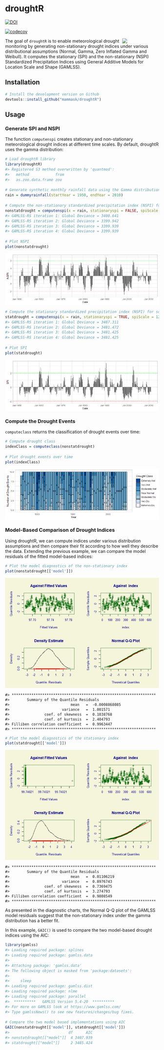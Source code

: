 droughtR
================

<!-- badges: start -->

[![DOI](https://zenodo.org/badge/398032827.svg)](https://zenodo.org/doi/10.5281/zenodo.10009276)

[![codecov](https://codecov.io/gh/mammask/droughtR/graph/badge.svg?token=WYHK9P2NXP)](https://codecov.io/gh/mammask/droughtR)

<img src="https://raw.githubusercontent.com/mammask/droughtR/main/man/figures/droughtR-2.png" align = "right" width = 120/>

The goal of `droughtR` is to enable meteorological drought monitoring by
generating non-stationary drought indices under various distributional
assumptions (Normal, Gamma, Zero Inflated Gamma and Weibull). It
computes the stationary (SPI) and the non-stationary (NSPI) Standardized
Precipitation Indices using General Additive Models for Location Scale
and Shape (GAMLSS).

<!-- Since drought indices are mainly used in forecasting applications, `droughtR` computes potential biases introduced during the model building process due to incorrect computation of the index. -->

## Installation

``` r
# Install the development version on Github
devtools::install_github("mammask/droughtR")
```

## Usage

### Generate SPI and NSPI

The function `computenspi` creates stationary and non-stationary
meteorological drought indices at different time scales. By default,
droughtR uses the gamma distribution:

``` r
# Load droughtR library
library(droughtR)
#> Registered S3 method overwritten by 'quantmod':
#>   method            from
#>   as.zoo.data.frame zoo

# Generate synthetic monthly rainfall data using the Gamma distribution
rain = dummyrainfall(startYear = 1950, endYear = 2010)

# Compute the non-stationary standardized precipitation index (NSPI) for scale 12 using GAMLSS
nonstatdrought = computenspi(x = rain, stationaryspi = FALSE, spiScale = 12, dist = 'gamma')
#> GAMLSS-RS iteration 1: Global Deviance = 3400.641 
#> GAMLSS-RS iteration 2: Global Deviance = 3399.942 
#> GAMLSS-RS iteration 3: Global Deviance = 3399.939 
#> GAMLSS-RS iteration 4: Global Deviance = 3399.939

# Plot NSPI
plot(nonstatdrought)
```

<img src="README_figs/README-unnamed-chunk-3-1.png" style="display: block; margin: auto;" />

``` r
# Compute the stationary standardized precipitation index (NSPI) for scale 12 using GAMLSS and the weibull distribution
statdrought = computenspi(x = rain, stationaryspi = TRUE, spiScale = 12, dist = 'weibull')
#> GAMLSS-RS iteration 1: Global Deviance = 3487.311 
#> GAMLSS-RS iteration 2: Global Deviance = 3481.472 
#> GAMLSS-RS iteration 3: Global Deviance = 3481.425 
#> GAMLSS-RS iteration 4: Global Deviance = 3481.425

# Plot SPI 
plot(statdrought)
```

<img src="README_figs/README-unnamed-chunk-4-1.png" style="display: block; margin: auto;" />

### Compute the Drought Events

`computeclass` returns the classification of drought events over time:

``` r
# Compute drought class
indexClass = computeclass(nonstatdrought)

# Plot drought events over time
plot(indexClass)
```

<img src="README_figs/README-unnamed-chunk-5-1.png" style="display: block; margin: auto;" />

### Model-Based Comparison of Drought Indices

Using droughtR, we can compute indices under various distribution
assumptions and then compare their fit according to how well they
describe the data. Extending the previous example, we can compare the
model residuals of the fitted model-based indices:

``` r
# Plot the model diagnostics of the non-stationary index 
plot(nonstatdrought[['model']])
```

<img src="README_figs/README-unnamed-chunk-6-1.png" style="display: block; margin: auto;" />

    #> ******************************************************************
    #>        Summary of the Quantile Residuals
    #>                            mean   =  -0.0008868085 
    #>                        variance   =  1.001571 
    #>                coef. of skewness  =  0.1038768 
    #>                coef. of kurtosis  =  2.404793 
    #> Filliben correlation coefficient  =  0.9963447 
    #> ******************************************************************

``` r
# Plot the model diagnostics of the stationary index 
plot(statdrought[['model']])
```

<img src="README_figs/README-unnamed-chunk-7-1.png" style="display: block; margin: auto;" />

    #> ******************************************************************
    #>        Summary of the Quantile Residuals
    #>                            mean   =  0.01106219 
    #>                        variance   =  0.8976743 
    #>                coef. of skewness  =  0.7369475 
    #>                coef. of kurtosis  =  3.274793 
    #> Filliben correlation coefficient  =  0.9808549 
    #> ******************************************************************

As presented in the diagnostic charts, the Normal Q-Q plot of the GAMLSS
model residuals suggest that the non-stationary index under the gamma
distribution has a better fit.

In this example, `GAIC()` is used to compare the two model-based drought
indices using the AIC:

``` r
library(gamlss)
#> Loading required package: splines
#> Loading required package: gamlss.data
#> 
#> Attaching package: 'gamlss.data'
#> The following object is masked from 'package:datasets':
#> 
#>     sleep
#> Loading required package: gamlss.dist
#> Loading required package: nlme
#> Loading required package: parallel
#>  **********   GAMLSS Version 5.4-20  **********
#> For more on GAMLSS look at https://www.gamlss.com/
#> Type gamlssNews() to see new features/changes/bug fixes.

# Compare the two model based implementations using AIC
GAIC(nonstatdrought[['model']], statdrought[['model']])
#>                           df      AIC
#> nonstatdrought[["model"]]  4 3407.939
#> statdrought[["model"]]     2 3485.424
```

<!-- #### Data Split -->
<!-- The `oossplit` function splits the data into train, validation and test sets: -->
<!-- ```{r, eval=TRUE} -->
<!-- # Split the rainfall series into training validation and test set: -->
<!-- rain = oossplit(x = rain, trainratio = 0.6, validationratio = 0.2, testratio = 0.2) -->
<!-- print(rain) -->
<!-- ``` -->
<!-- #### Bias measurement -->
<!-- When the Standardized Precipitation Index is calculated as part of a forecasting task it introduces biases in the training data. This is mainly observed when the index is computed using the entire data, prior to model validation, and this violates some of the fundamental principles of time series forecasting theory [@mammas2021characterization]. -->
<!-- In this section, the amount of bias introduced to the training data is quantified by measuring the number of miss-classifications when two computational approaches are followed: 1) SPI is computed using the training data only; this is called a "Bias Corrected" computation and 2) SPI is computed using the entire data; this is called a "Bias Induced" computation.  -->
<!-- Bias is measured by computing the number of miss-classifications in the training data due to the incorrect computation of the index. -->
<!-- ```{r, eval=TRUE, fig.height=3, fig.width=8, fig.align='center'} -->
<!-- # Generate synthetic monthly rainfall data using the Gamma distribution -->
<!-- rain = dummyrainfall(startYear = 1950, endYear = 2010) -->
<!-- # Compute bias -->
<!-- bias = measurebias(x = rain, trainratio = 0.6, validationratio = 0.2, testratio = 0.2, stationaryspi = TRUE, spiscale = 12, dist = 'normal') -->
<!-- bias -->
<!-- ``` -->
<!-- ### References -->
<!-- #### Bias Corrected auto.arima -->
<!-- In this section, we perform out-of-sample validation using a bias corrected auto.arima to forecast the Standardized Precipitation Index (SPI). An additional parameter is introduced to forecast::auto.arima and requires fitting a S-ARIMA model: -->
<!-- ```{r, eval=TRUE, fig.height=3, fig.width=5} -->
<!-- # out-of-sample validation using a bias corrected auto.arima -->
<!-- model = bcautoarima(x = rain, -->
<!--                     trainratio = 0.8, -->
<!--                     validationratio = 0.0, -->
<!--                     testratio = 0.2, -->
<!--                     stationaryspi = TRUE, -->
<!--                     spiscale = 12, -->
<!--                     seasonal = TRUE) -->
<!-- ``` -->
<!-- The model returns a set of diagnostics and analytical outcomes, including the model description, diagnostics plots and actual vs. predicted forecasts: -->
<!-- ```{r, eval=TRUE, fig.height=3, fig.width=5, echo = TRUE} -->
<!-- # Return the model description -->
<!-- model[['Diagnostics']][['Model Description']] -->
<!-- # Return R2 score in the test set -->
<!-- model[['Diagnostics']][['R2 Score Test']] -->
<!-- ``` -->
<!-- Actual vs. predicted SPI in the test set: -->
<!-- ```{r, eval=TRUE, fig.height=3, fig.width=5, echo = TRUE} -->
<!-- model[['Diagnostics']][['Actual vs Predicted Test']] -->
<!-- ``` -->
<!-- Additional models are developed and can be found here: -->
<!-- * Bias induced auto.arima -->
<!-- * Bias corrected modwt auto.arima -->

